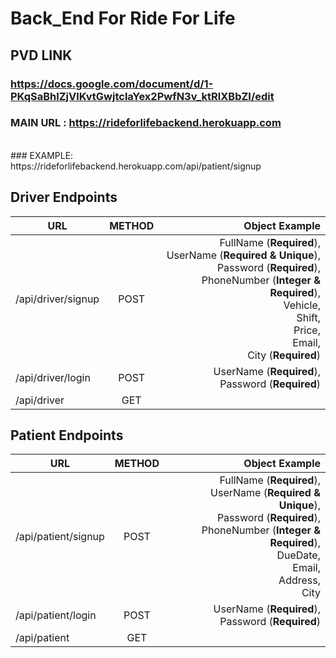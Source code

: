 # Back_End For Ride For Life

## PVD LINK

### https://docs.google.com/document/d/1-PKqSaBhlZjVlKvtGwjtclaYex2PwfN3v_ktRlXBbZI/edit

### MAIN URL : https://rideforlifebackend.herokuapp.com 
<br/>
### EXAMPLE: https://rideforlifebackend.herokuapp.com/api/patient/signup

## Driver Endpoints
| URL  | METHOD | Object Example |
| ---- | :----: | ---------------: |
| /api/driver/signup |  POST  |  FullName (<strong>Required</strong>),<br/> UserName (<strong>Required & Unique</strong>),<br/> Password (<strong>Required</strong>), <br/> PhoneNumber (<strong>Integer & Required</strong>),<br/> Vehicle,<br/> Shift,<br/> Price,<br/> Email, <br/> City (<strong>Required</strong>)       |
| /api/driver/login |  POST  |     UserName (<strong>Required</strong>), <br/> Password (<strong>Required</strong>)            |
| /api/driver |  GET  |               |

## Patient Endpoints
| URL  | METHOD | Object Example |
| ---- | :----: | ---------------: |
| /api/patient/signup |  POST  |  FullName (<strong>Required</strong>),<br/> UserName (<strong>Required & Unique</strong>),<br/> Password (<strong>Required</strong>), <br/> PhoneNumber (<strong>Integer & Required</strong>),<br/> DueDate,<br/> Email,<br/> Address,<br/> City       |
| /api/patient/login |  POST  |     UserName (<strong>Required</strong>), <br/> Password (<strong>Required</strong>)             |
| /api/patient |  GET  |               |
